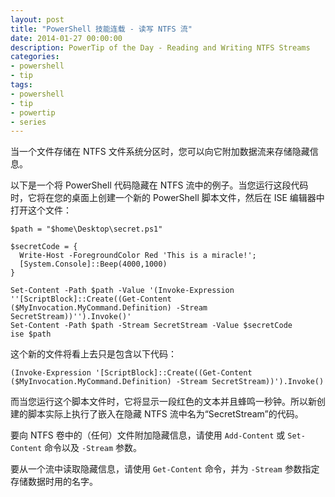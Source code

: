 ```yaml
---
layout: post
title: "PowerShell 技能连载 - 读写 NTFS 流"
date: 2014-01-27 00:00:00
description: PowerTip of the Day - Reading and Writing NTFS Streams
categories:
- powershell
- tip
tags:
- powershell
- tip
- powertip
- series
---
```

当一个文件存储在 NTFS 文件系统分区时，您可以向它附加数据流来存储隐藏信息。

以下是一个将 PowerShell 代码隐藏在 NTFS 流中的例子。当您运行这段代码时，它将在您的桌面上创建一个新的 PowerShell 脚本文件，然后在 ISE 编辑器中打开这个文件：

	$path = "$home\Desktop\secret.ps1"
	
	$secretCode = {
	  Write-Host -ForegroundColor Red 'This is a miracle!';
	  [System.Console]::Beep(4000,1000)
	}
	
	Set-Content -Path $path -Value '(Invoke-Expression ''[ScriptBlock]::Create((Get-Content ($MyInvocation.MyCommand.Definition) -Stream SecretStream))'').Invoke()'
	Set-Content -Path $path -Stream SecretStream -Value $secretCode
	ise $path

这个新的文件将看上去只是包含以下代码：

	(Invoke-Expression '[ScriptBlock]::Create((Get-Content ($MyInvocation.MyCommand.Definition) -Stream SecretStream))').Invoke()

而当您运行这个脚本文件时，它将显示一段红色的文本并且蜂鸣一秒钟。所以新创建的脚本实际上执行了嵌入在隐藏 NTFS 流中名为“SecretStream”的代码。

要向 NTFS 卷中的（任何）文件附加隐藏信息，请使用 `Add-Content` 或 `Set-Content` 命令以及 `-Stream` 参数。

要从一个流中读取隐藏信息，请使用 `Get-Content` 命令，并为 `-Stream` 参数指定存储数据时用的名字。

<!--本文国际来源：[Reading and Writing NTFS Streams](http://community.idera.com/powershell/powertips/b/tips/posts/reading-and-writing-ntfs-streams)-->
